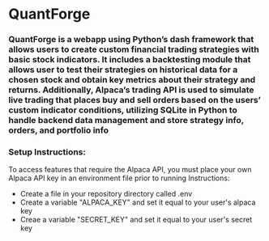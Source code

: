 # QuantForge 
### QuantForge is a webapp using Python’s dash framework that allows users to create custom financial trading strategies with basic stock indicators. It includes a backtesting module that allows user to test their strategies on historical data for a chosen stock and obtain key metrics about their strategy and returns. Additionally, Alpaca’s trading API is used to simulate live trading that places buy and sell orders based on the users’ custom indicator conditions, utilizing SQLite in Python to handle backend data management and store strategy info, orders, and portfolio info

### Setup Instructions:
To access features that require the Alpaca API, you must place your own Alpaca API key in an environment file prior to running 
Instructions:
- Create a file in your repository directory called .env
- Create a variable "ALPACA_KEY" and set it equal to your user's alpaca key
- Creae a variable "SECRET_KEY" and set it equal to your user's secret key
